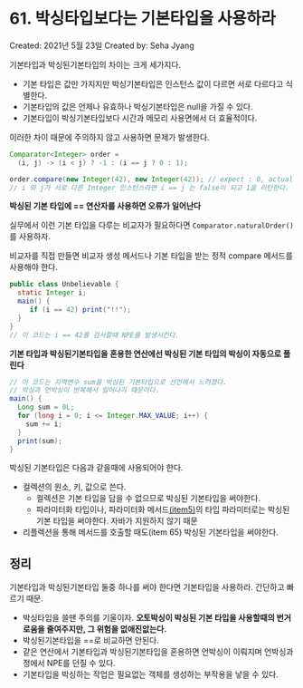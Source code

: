 # 61. 박싱타입보다는 기본타입을 사용하라

Created: 2021년 5월 23일
Created by: Seha Jyang

기본타입과 박싱된기본타입의 차이는 크게 세가지다.

- 기본 타입은 값만 가지지만 박싱기본타입은 인스턴스 값이 다르면 서로 다르다고 식별한다.
- 기본타입의 값은 언제나 유효하나 박싱기본타입은 null을 가질 수 있다.
- 기본타입이 박싱기본타입보다 시간과 메모리 사용면에서 더 효율적이다.

이러한 차이 때문에 주의하지 않고 사용하면 문제가 발생한다.

```java
Comparator<Integer> order =
  (i, j) -> (i < j) ? -1 : (i == j ? 0 : 1);

order.compare(new Integer(42), new Integer(42)); // expect : 0, actual : 1
// i 와 j가 서로 다른 Integer 인스턴스라면 i == j 는 false이 되고 1을 리턴한다.
```

**박싱된 기본 타입에 == 연산자를 사용하면 오류가 일어난다**

실무에서 이런 기본 타입을 다루는 비교자가 필요하다면 `Comparator.naturalOrder()` 를 사용하자.

비교자를 직접 만들면 비교자 생성 메서드나 기본 타입을 받는 정적 compare 메서드를 사용해야 한다.

```java
public class Unbelievable {
  static Integer i;
  main() {
     if (i == 42) print("!!");
  }
}
// 이 코드는 i == 42를 검사할때 NPE를 발생시킨다.
```

**기본 타입과 박싱된기본타입을 혼용한 연산에선 박싱된 기본 타입의 박싱이 자동으로 풀린다**

```java
// 이 코드는 지역변수 sum을 박싱된 기본타입으로 선언해서 느려졌다.
// 박싱과 언박싱이 반복해서 일어나기 때문이다.
main() {
  Long sum = 0L;
  for (long i = 0; i <= Integer.MAX_VALUE; i++) {
    sum += i;
  }
  print(sum);
}
```

박싱된 기본타입은 다음과 같을때에 사용되어야 한다.

- 컬렉션의 원소, 키, 값으로 쓴다.
    - 컬렉션은 기본 타입을 담을 수 없으므로 박싱된 기본타입을 써야한다.
    - 파라미터화 타입이나, 파라미터화 메서드[(item5)](5%20%E1%84%8C%E1%85%A1%E1%84%8B%E1%85%AF%E1%86%AB%E1%84%8B%E1%85%B3%E1%86%AF%20%E1%84%8C%E1%85%B5%E1%86%A8%E1%84%8C%E1%85%A5%E1%86%B8%20%E1%84%86%E1%85%A7%E1%86%BC%E1%84%89%E1%85%B5%E1%84%92%E1%85%A1%E1%84%8C%E1%85%B5%20%E1%84%86%E1%85%A1%E1%86%AF%E1%84%80%E1%85%A9%20%E1%84%8B%E1%85%B4%E1%84%8C%E1%85%A9%E1%86%AB%20%E1%84%80%E1%85%A2%E1%86%A8%E1%84%8E%E1%85%A6%20%E1%84%8C%E1%85%AE%E1%84%8B%E1%85%B5%20f474ba4b468242518b6a114356cc8159.md)의 타입 파라미터로는 박싱된 기본 타입을 써야한다. 자바가 지원하지 않기 때문
- 리플렉션을 통해 메서드를 호출할 때도(item 65) 박싱된 기본타입을 써야한다.

## 정리

기본타입과 박싱된기본타입 둘중 하나를 써야 한다면 기본타입을 사용하라. 간단하고 빠르기 때문. 

- 박싱타입을 쓸땐 주의를 기울이자. **오토박싱이 박싱된 기본 타입을 사용할때의 번거로움을 줄여주지만, 그 위험을 없애진앖는다.**
- 박싱된기본타입을 ==로 비교하면 안된다.
- 같은 연산에서 기본타입과 박싱된기본타입을 혼용하면 언박싱이 이뤄지며 언박싱과정에서 NPE를 던질 수 있다.
- 기본타입을 박싱하는 작업은 필요없는 객체를 생성하는 부작용을 낳을 수 있다.